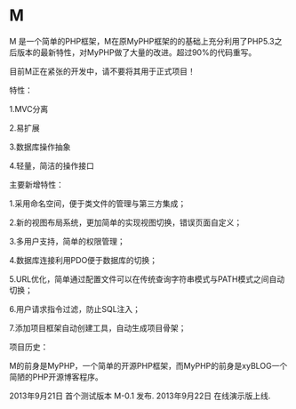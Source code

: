 M
=

M 是一个简单的PHP框架，M在原MyPHP框架的的基础上充分利用了PHP5.3之后版本的最新特性，对MyPHP做了大量的改进。超过90%的代码重写。

目前M正在紧张的开发中，请不要将其用于正式项目！


特性：

1.MVC分离

2.易扩展

3.数据库操作抽象

4.轻量，简洁的操作接口


主要新增特性：

1.采用命名空间，便于类文件的管理与第三方集成；

2.新的视图布局系统，更加简单的实现视图切换，错误页面自定义；

3.多用户支持，简单的权限管理；

4.数据库连接利用PDO便于数据库的切换；

5.URL优化，简单通过配置文件可以在传统查询字符串模式与PATH模式之间自动切换；

6.用户请求指令过滤，防止SQL注入；

7.添加项目框架自动创建工具，自动生成项目骨架；


项目历史：

M的前身是MyPHP，一个简单的开源PHP框架，而MyPHP的前身是xyBLOG一个简陋的PHP开源博客程序。

2013年9月21日 首个测试版本 M-0.1 发布.
2013年9月22日 在线演示版上线.